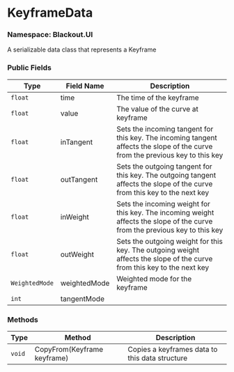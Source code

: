 # KeyframeData
### Namespace: Blackout.UI


A serializable data class that represents a Keyframe


 ### Public Fields

 | Type | Field Name | Description |
| --- | --- | --- |
| `float` | time | The time of the keyframe |
| `float` | value | The value of the curve at keyframe |
| `float` | inTangent | Sets the incoming tangent for this key. The incoming tangent affects the slope of the curve from the previous key to this key |
| `float` | outTangent | Sets the outgoing tangent for this key. The outgoing tangent affects the slope of the curve from this key to the next key |
| `float` | inWeight | Sets the incoming weight for this key. The incoming weight affects the slope of the curve from the previous key to this key |
| `float` | outWeight | Sets the outgoing weight for this key. The outgoing weight affects the slope of the curve from this key to the next key |
| `WeightedMode` | weightedMode | Weighted mode for the keyframe |
| `int` | tangentMode |  |

 ### Methods
| Type | Method | Description |
| --- | --- | --- |
| `void` | CopyFrom(Keyframe keyframe) | Copies a keyframes data to this data structure |
